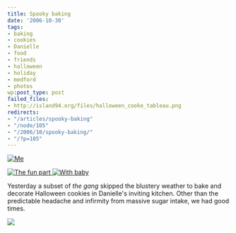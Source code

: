```yaml
---
title: Spooky baking
date: '2006-10-30'
tags:
- baking
- cookies
- Danielle
- food
- friends
- halloween
- holiday
- medford
- photos
wp:post_type: post
failed_files:
- http://island94.org/files/halloween_cooke_tableau.png
redirects:
- "/articles/spooky-baking"
- "/node/105"
- "/2006/10/spooky-baking/"
- "/?p=105"
---
```


  [ ![Me](http://static.flickr.com/83/283007358_934d0077a9.jpg) ](http://www.flickr.com/photos/bensheldon/283007358/ "Photo Sharing")

[ ![The fun part](http://static.flickr.com/120/283023995_b5949dcfd8_m.jpg) ](http://www.flickr.com/photos/bensheldon/283023995/ "Photo Sharing") [ ![With baby](http://static.flickr.com/122/283005536_e2c9b19d71_m.jpg) ](http://www.flickr.com/photos/bensheldon/283005536/ "Photo Sharing")

Yesterday a subset of _the gang_ skipped the blustery weather to bake and decorate Halloween cookies in Danielle's inviting kitchen. Other than the predictable headache and infirmity from massive sugar intake, we had good times.

  [ ![](2006-10-30-Spooky-baking/halloween_cooke_tableau.png) ](http://flickr.com/photos/bensheldon/sets/72157594351008275/)
